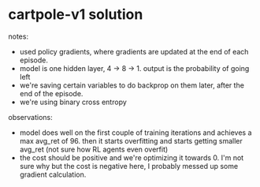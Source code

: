 # cartpole-v1 solution

notes: 
- used policy gradients, where gradients are updated at the end of each episode. 
- model is one hidden layer, 4 -> 8 -> 1. output is the probability of going left
- we're saving certain variables to do backprop on them later, after the end of the episode.
- we're using binary cross entropy

observations: 
- model does well on the first couple of training iterations and achieves a max avg_ret of 96. then it starts overfitting and starts getting smaller avg_ret (not sure how RL agents even overfit)
- the cost should be positive and we're optimizing it towards 0. I'm not sure why but the cost is negative here, I probably messed up some gradient calculation.